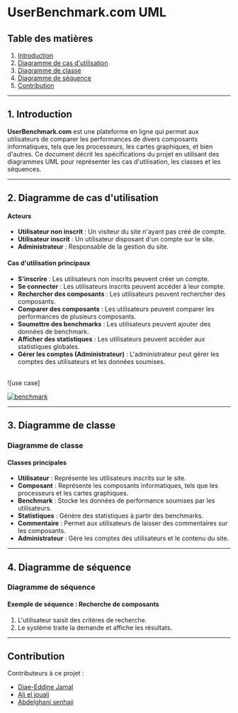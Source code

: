 # UserBenchmark.com UML

## Table des matières
1. [Introduction](#1-introduction)
2. [Diagramme de cas d'utilisation](#2-diagramme-de-cas-dutilisation)
3. [Diagramme de classe](#3-diagramme-de-classe)
4. [Diagramme de séquence](#4-diagramme-de-séquence)
5. [Contribution](#contribution)

---

## 1. Introduction
**UserBenchmark.com** est une plateforme en ligne qui permet aux utilisateurs de comparer les performances de divers composants informatiques, tels que les processeurs, les cartes graphiques, et bien d'autres. Ce document décrit les spécifications du projet en utilisant des diagrammes UML pour représenter les cas d'utilisation, les classes et les séquences.

---

## 2. Diagramme de cas d'utilisation

#### Acteurs
- **Utilisateur non inscrit** : Un visiteur du site n'ayant pas créé de compte.
- **Utilisateur inscrit** : Un utilisateur disposant d'un compte sur le site.
- **Administrateur** : Responsable de la gestion du site.

#### Cas d'utilisation principaux
- **S'inscrire** : Les utilisateurs non inscrits peuvent créer un compte.
- **Se connecter** : Les utilisateurs inscrits peuvent accéder à leur compte.
- **Rechercher des composants** : Les utilisateurs peuvent rechercher des composants.
- **Comparer des composants** : Les utilisateurs peuvent comparer les performances de plusieurs composants.
- **Soumettre des benchmarks** : Les utilisateurs peuvent ajouter des données de benchmark.
- **Afficher des statistiques** : Les utilisateurs peuvent accéder aux statistiques globales.
- **Gérer les comptes (Administrateur)** : L'administrateur peut gérer les comptes des utilisateurs et les données soumises.<br>
<br>
  ![use case]

  <a href="https://ibb.co/NyYrCKN"><img src="https://i.ibb.co/W2K05fz/benchmark.jpg" alt="benchmark" border="0"></a>


---

## 3. Diagramme de classe
### Diagramme de classe

#### Classes principales
- **Utilisateur** : Représente les utilisateurs inscrits sur le site.
- **Composant** : Représente les composants informatiques, tels que les processeurs et les cartes graphiques.
- **Benchmark** : Stocke les données de performance soumises par les utilisateurs.
- **Statistiques** : Génère des statistiques à partir des benchmarks.
- **Commentaire** : Permet aux utilisateurs de laisser des commentaires sur les composants.
- **Administrateur** : Gère les comptes des utilisateurs et le contenu du site.

---

## 4. Diagramme de séquence
### Diagramme de séquence

#### Exemple de séquence : Recherche de composants
1. L'utilisateur saisit des critères de recherche.
2. Le système traite la demande et affiche les résultats.

---

## Contribution
Contributeurs à ce projet :
- [Diae-Eddine Jamal](#)
- [Ali el jouali](#)
- [Abdelghani senhaji](#)
